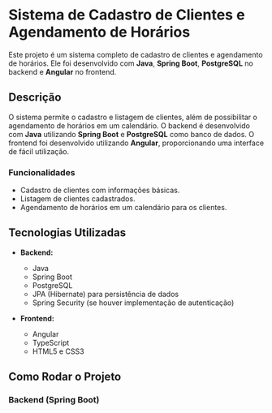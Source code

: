 # Sistema de Cadastro de Clientes e Agendamento de Horários

Este projeto é um sistema completo de cadastro de clientes e agendamento de horários. Ele foi desenvolvido com **Java**, **Spring Boot**, **PostgreSQL** no backend e **Angular** no frontend.

## Descrição

O sistema permite o cadastro e listagem de clientes, além de possibilitar o agendamento de horários em um calendário. O backend é desenvolvido com **Java** utilizando **Spring Boot** e **PostgreSQL** como banco de dados. O frontend foi desenvolvido utilizando **Angular**, proporcionando uma interface de fácil utilização.

### Funcionalidades
- Cadastro de clientes com informações básicas.
- Listagem de clientes cadastrados.
- Agendamento de horários em um calendário para os clientes.

## Tecnologias Utilizadas

- **Backend:**
  - Java
  - Spring Boot
  - PostgreSQL
  - JPA (Hibernate) para persistência de dados
  - Spring Security (se houver implementação de autenticação)

- **Frontend:**
  - Angular
  - TypeScript
  - HTML5 e CSS3

## Como Rodar o Projeto

### Backend (Spring Boot)
